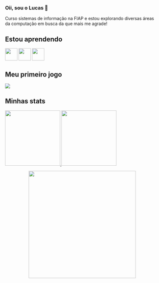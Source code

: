 ### Oii, sou o Lucas 👋

Curso sistemas de informação na FIAP e estou explorando diversas áreas da computação em busca da que mais me agrade!

## Estou aprendendo
<img src="https://cdn.jsdelivr.net/gh/devicons/devicon/icons/java/java-original.svg" width="40" height="40"/> <img src="https://cdn.jsdelivr.net/gh/devicons/devicon/icons/html5/html5-plain.svg" width="40" height="40"/> <img src="https://cdn.jsdelivr.net/gh/devicons/devicon/icons/css3/css3-plain.svg" width="40" height="40"/>

## Meu primeiro jogo
  <a href="http://flowery-steel.yllimab.repl.co/" target="_blank"><img src="https://img.shields.io/badge/Play-0000FF?style=for-the-badge" target="_blank"></a>

## Minhas stats
<div>
<a href="https://github.com/lucaslimb">
<img height="180em" src="https://github-readme-stats.vercel.app/api/top-langs/?username=lucaslimb&layout=compact&langs_count=7&theme=dracula"/>
<img height="180em" src="https://github-readme-stats.vercel.app/api?username=lucaslimb&show_icons=true&theme=dracula&include_all_commits=true&count_private=true"/>
</div>
 
 <p align="center">
  <img src="https://super.abril.com.br/wp-content/uploads/2016/09/super_imggato_digitando_0.gif" width="350">
</p>
